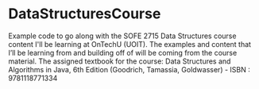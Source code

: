 # DataStructuresCourse
Example code to go along with the SOFE 2715 Data Structures course content I'll be learning at OnTechU (UOIT). The examples and content that I’ll be learning from and building off of will be coming from the course material. The assigned textbook for the course: Data Structures and Algorithms in Java, 6th Edition (Goodrich, Tamassia, Goldwasser) - ISBN : 9781118771334
